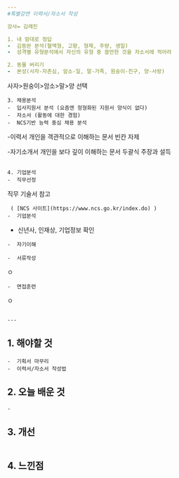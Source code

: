 ```yaml
---
#특별강연 이력서/자소서 작성

강사= 김례진

1. 내 맘대로 정답
-  김동완 분석(혈액형, 고향, 형제, 주량, 생일)
-  성격별 유형분석에서 자신의 유형 중 쓸만한 것을 자소서에 적어라

2. 동물 버리기
-  본성(사자-자존심, 암소-일, 말-가족, 원숭이-친구, 양-사랑)
```
사자>원숭이>암소>말>양 선택
```
3. 채용분석
-  입사지원서 분석 (요즘엔 정형화된 지원서 양식이 없다)
-  자소서 (활동에 대한 경험)
-  NCS기반 능력 중심 채용 분석
```
-이력서
 개인을 객관적으로 이해하는 문서
 빈칸 자제

-자기소개서
 개인을 보다 깊이 이해하는 문서
 두괄식
 주장과 설득
```

4. 기업분석
-  직무선정
```
직무 기술서 참고
```
 ( [NCS 사이트](https://www.ncs.go.kr/index.do) )
-  기업분석
```
- 신년사, 인재상, 기업정보 확인
```
-  자기이해
```

```
-  서류작성
```
ㅇ
```
-  면접훈련
```
ㅇ
```

---
```


## 1. 해야할 것
```
-  기획서 마무리
-  이력서/자소서 작성법
```

## 2. 오늘 배운 것
```
-  
```

## 3. 개선
```

```

## 4. 느낀점
```

```
